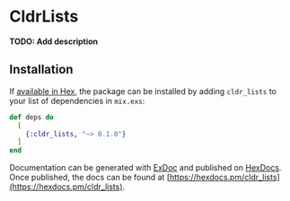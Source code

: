 # CldrLists

**TODO: Add description**

## Installation

If [available in Hex](https://hex.pm/docs/publish), the package can be installed
by adding `cldr_lists` to your list of dependencies in `mix.exs`:

```elixir
def deps do
  [
    {:cldr_lists, "~> 0.1.0"}
  ]
end
```

Documentation can be generated with [ExDoc](https://github.com/elixir-lang/ex_doc)
and published on [HexDocs](https://hexdocs.pm). Once published, the docs can
be found at [https://hexdocs.pm/cldr_lists](https://hexdocs.pm/cldr_lists).

